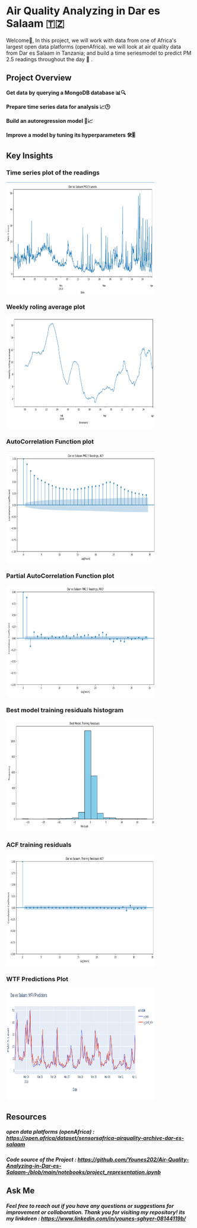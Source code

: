 # Air Quality Analyzing in Dar es Salaam 🇹🇿
Welcome👋, In this project, we will work with data from one of Africa's largest open data platforms (openAfrica). we will look at air quality data from Dar es Salaam in Tanzania; and build a time seriesmodel to predict PM 2.5 readings throughout the day 🚀 .

## Project Overview 

**Get data by querying a MongoDB database 📊🔍**

**Prepare time series data for analysis 📈🕒**

**Build an autoregression model 🔨📈**

**Improve a model by tuning its hyperparameters 🛠️🎚️**

## Key Insights

### Time series plot of the readings
<img src="images/time-plot.png" alt="time series plot of the readings" width="400" height="300">

### Weekly roling average plot
<img src="images/weekly-roling-average-plot.png" alt="weekly roling average plot of the reading" width="400" height="300">

### AutoCorrelation Function plot
<img src="images/acf-plot.png" alt="AutoCorrelation Function plot of the readings" width="400" height="300">

### Partial AutoCorrelation Function plot
<img src="images/pacf-plot.png" alt="Partial AutoCorrelation Function plot of the readings" width="400" height="300">

### Best model training residuals histogram
<img src="images/best-model-hist-plot.png" alt="Best model training residuals histogram" width="400" height="300">

### ACF training residuals
<img src="images/acf-best-model-plot.png" alt="ACF training residuals histogram of the readings" width="400" height="300">

### WTF Predictions Plot
<img src="images/wfv-prediction.png" alt="WTF Predictions Plot" width="400" height="300">


## Resources

##### open data platforms (openAfrica) : https://open.africa/dataset/sensorsafrica-airquality-archive-dar-es-salaam

##### Code source of the Project : https://github.com/Younes202/Air-Quality-Analyzing-in-Dar-es-Salaam-/blob/main/notebooks/project_representation.ipynb

## Ask Me

##### Feel free to reach out if you have any questions or suggestions for improvement or collaboration. Thank you for visiting my repository! its my linkdeen : https://www.linkedin.com/in/younes-sghyer-08144119b/
